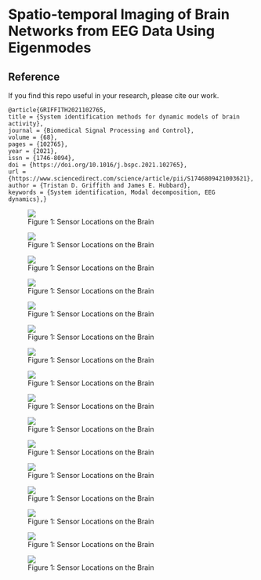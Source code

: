 # Spatio-temporal Imaging of Brain Networks from EEG Data Using Eigenmodes

## Reference
If you find this repo useful in your research, please cite our work. 
```
@article{GRIFFITH2021102765,
title = {System identification methods for dynamic models of brain activity},
journal = {Biomedical Signal Processing and Control},
volume = {68},
pages = {102765},
year = {2021},
issn = {1746-8094},
doi = {https://doi.org/10.1016/j.bspc.2021.102765},
url = {https://www.sciencedirect.com/science/article/pii/S1746809421003621},
author = {Tristan D. Griffith and James E. Hubbard},
keywords = {System identification, Modal decomposition, EEG dynamics},}
```

<figure class="half full">
	<img src="content\img\square_quad_4_361.gif">
	<figcaption>Figure 1: Sensor Locations on the Brain</figcaption>
</figure>

<figure class="half full">
	<img src="content\img\tiled_3_flip.png">
	<figcaption>Figure 1: Sensor Locations on the Brain</figcaption>
</figure>

<figure class="half full">
	<img src="content\img\square_quad_8_963.gif">
	<figcaption>Figure 1: Sensor Locations on the Brain</figcaption>
</figure>

<figure class="half full">
	<img src="content\img\tiled_0_flip.png">
	<figcaption>Figure 1: Sensor Locations on the Brain</figcaption>
</figure>

<figure class="half full">
	<img src="content\img\square_quad_10_614.gif">
	<figcaption>Figure 1: Sensor Locations on the Brain</figcaption>
</figure>

<figure class="half full">
	<img src="content\img\tiled_14_flip.png">
	<figcaption>Figure 1: Sensor Locations on the Brain</figcaption>
</figure>

<figure class="half full">
	<img src="content\img\square_quad_12_086.gif">
	<figcaption>Figure 1: Sensor Locations on the Brain</figcaption>
</figure>

<figure class="half full">
	<img src="content\img\tiled_4_flip.png">
	<figcaption>Figure 1: Sensor Locations on the Brain</figcaption>
</figure>

<figure class="half full">
	<img src="content\img\square_quad_16.gif">
	<figcaption>Figure 1: Sensor Locations on the Brain</figcaption>
</figure>

<figure class="half full">
	<img src="content\img\tiled_6_flip.png">
	<figcaption>Figure 1: Sensor Locations on the Brain</figcaption>
</figure>

<figure class="half full">
	<img src="content\img\square_quad_32_225.gif">
	<figcaption>Figure 1: Sensor Locations on the Brain</figcaption>
</figure>

<figure class="half full">
	<img src="content\img\tiled_10_flip.png">
	<figcaption>Figure 1: Sensor Locations on the Brain</figcaption>
</figure>

<figure class="half full">
	<img src="content\img\square_quad_37_315.gif">
	<figcaption>Figure 1: Sensor Locations on the Brain</figcaption>
</figure>

<figure class="half full">
	<img src="content\img\tiled_13_flip.png">
	<figcaption>Figure 1: Sensor Locations on the Brain</figcaption>
</figure>

<figure class="half full">
	<img src="content\img\square_quad_43_384.gif">
	<figcaption>Figure 1: Sensor Locations on the Brain</figcaption>
</figure>

<figure class="half full">
	<img src="content\img\tiled_18_flip.png">
	<figcaption>Figure 1: Sensor Locations on the Brain</figcaption>
</figure>